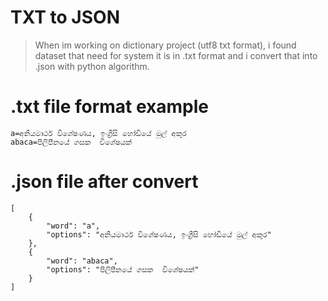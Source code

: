 # TXT to JSON

> When im working on dictionary project (utf8 txt format), i found dataset that need for system it is in .txt format and i convert that into .json with python algorithm.

# .txt file format example

    a=අනියමාර්ථ විශේෂණය, ඉංග්‍රීසි හෝඩියේ මුල් අකුර
    abaca=පිලිපීනයේ ගසක  විශේෂයක්

# .json file after convert

    [
        {
            "word": "a",
            "options": "අනියමාර්ථ විශේෂණය, ඉංග්‍රීසි හෝඩියේ මුල් අකුර"
        },
        {
            "word": "abaca",
            "options": "පිලිපීනයේ ගසක  විශේෂයක්"
        }
    ]

